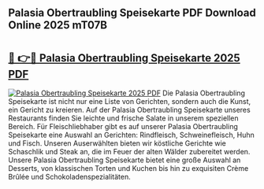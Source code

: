 ## Palasia Obertraubling Speisekarte PDF Download Online 2025 mT07B

# <h2><a href="http://gcbcugh.nevu.top/?p=Palasia+Obertraubling+Speisekarte">🔗 👉🔴 Palasia Obertraubling Speisekarte 2025 PDF</a></h2>

[![Palasia Obertraubling Speisekarte 2025 PDF](https://i.imgur.com/dBaPXMq.png)](http://gcbcugh.nevu.top/?p=Palasia+Obertraubling+Speisekarte)
Die Palasia Obertraubling Speisekarte ist nicht nur eine Liste von Gerichten, sondern auch die Kunst, ein Gericht zu kreieren. Auf der Palasia Obertraubling Speisekarte unseres Restaurants finden Sie leichte und frische Salate in unserem speziellen Bereich. Für Fleischliebhaber gibt es auf unserer Palasia Obertraubling Speisekarte eine Auswahl an Gerichten: Rindfleisch, Schweinefleisch, Huhn und Fisch. Unseren Auserwählten bieten wir köstliche Gerichte wie Schaschlik und Steak an, die im Feuer der alten Wälder zubereitet werden. Unsere Palasia Obertraubling Speisekarte bietet eine große Auswahl an Desserts, von klassischen Torten und Kuchen bis hin zu exquisiten Crème Brûlée und Schokoladenspezialitäten.
